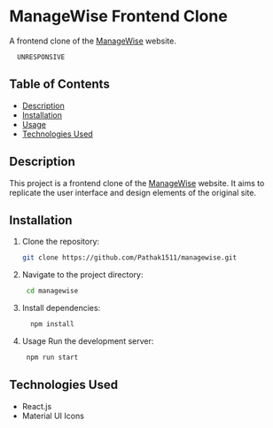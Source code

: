# ManageWise Frontend Clone

A frontend clone of the [ManageWise](https://managewise.framer.website/) website.

```text
  UNRESPONSIVE
```

## Table of Contents

- [Description](#description)
- [Installation](#installation)
- [Usage](#usage)
- [Technologies Used](#technologies-used)

## Description

This project is a frontend clone of the [ManageWise](https://managewise.framer.website/) website. It aims to replicate the user interface and design elements of the original site.

## Installation

1. Clone the repository:

   ```bash
   git clone https://github.com/Pathak1511/managewise.git
   ```

2. Navigate to the project directory:
   ```bash
    cd managewise
   ```
3. Install dependencies:

   ```bash
     npm install
   ```

4. Usage
   Run the development server:
   ```bash
    npm run start
   ```

## Technologies Used

- React.js
- Material UI Icons
